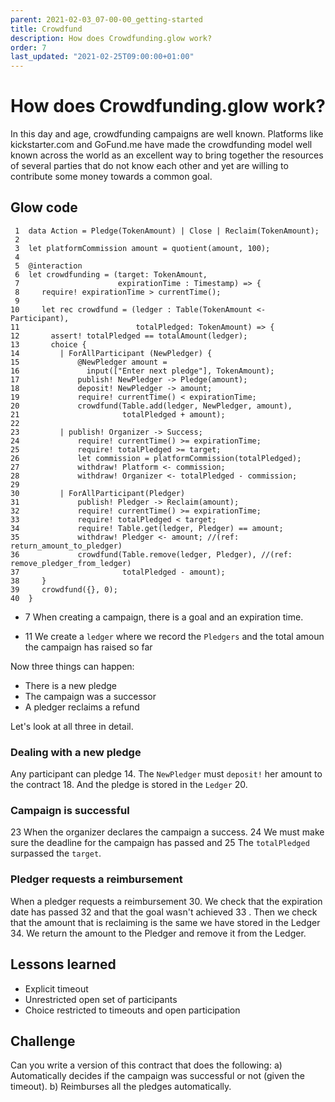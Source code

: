 ```yaml
---
parent: 2021-02-03_07-00-00_getting-started
title: Crowdfund
description: How does Crowdfunding.glow work?
order: 7
last_updated: "2021-02-25T09:00:00+01:00"
---
```

# How does Crowdfunding.glow work?

In this day and age, crowdfunding campaigns are well known.
Platforms like kickstarter.com and GoFund.me have made the crowdfunding model well known across the world
as an excellent way to bring together the resources of several parties that do not know each other
and yet are willing to contribute some money towards a common goal.


## Glow code

     1  data Action = Pledge(TokenAmount) | Close | Reclaim(TokenAmount);
     2
     3  let platformCommission amount = quotient(amount, 100);
     4
     5  @interaction
     6  let crowdfunding = (target: TokenAmount,
     7                      expirationTime : Timestamp) => {
     8     require! expirationTime > currentTime();
     9
    10     let rec crowdfund = (ledger : Table(TokenAmount <- Participant),
    11                          totalPledged: TokenAmount) => {
    12       assert! totalPledged == totalAmount(ledger);
    13       choice {
    14         | ForAllParticipant (NewPledger) {
    15             @NewPledger amount =
    16               input(["Enter next pledge"], TokenAmount);
    17             publish! NewPledger -> Pledge(amount);
    18             deposit! NewPledger -> amount;
    19             require! currentTime() < expirationTime;
    20             crowdfund(Table.add(ledger, NewPledger, amount),
    21                       totalPledged + amount);
    22
    23         | publish! Organizer -> Success;
    24             require! currentTime() >= expirationTime;
    25             require! totalPledged >= target;
    26             let commission = platformCommission(totalPledged);
    27             withdraw! Platform <- commission;
    28             withdraw! Organizer <- totalPledged - commission;
    29
    30         | ForAllParticipant(Pledger)
    31             publish! Pledger -> Reclaim(amount);
    32             require! currentTime() >= expirationTime;
    33             require! totalPledged < target;
    34             require! Table.get(ledger, Pledger) == amount;
    35             withdraw! Pledger <- amount; //(ref: return_amount_to_pledger)
    36             crowdfund(Table.remove(ledger, Pledger), //(ref: remove_pledger_from_ledger)
    37                       totalPledged - amount);
    38     }
    39     crowdfund({}, 0);
    40  }

-   7 When creating a campaign, there is a goal and an expiration time.

-   11 We create a `ledger` where we record the `Pledgers` and the total amoun the campaign has raised so far

Now three things can happen:

-   There is a new pledge
-   The campaign was a successor
-   A pledger reclaims a refund

Let's look at all three in detail.


### Dealing with a new pledge

Any participant can pledge 14.
The `NewPledger` must `deposit!` her amount to the contract 18.
And the pledge is stored in the `Ledger` 20.


### Campaign is successful

23 When the organizer declares the campaign a success.
24 We must make sure the deadline for the campaign has passed and
25 The `totalPledged` surpassed the `target`.


### Pledger requests a reimbursement

When a pledger requests a reimbursement 30.
We check that the expiration date has passed 32 and
that the goal wasn't achieved  33 .
Then we check that the amount that is reclaiming is the same we have stored in the Ledger 34.
We return the amount to the Pledger and remove it from the Ledger.


## Lessons learned

-   Explicit timeout
-   Unrestricted open set of participants
-   Choice restricted to timeouts and open participation


## Challenge

Can you write a version of this contract that does the following:
a) Automatically decides if the campaign was successful or not (given the timeout).
b) Reimburses all the pledges automatically.
